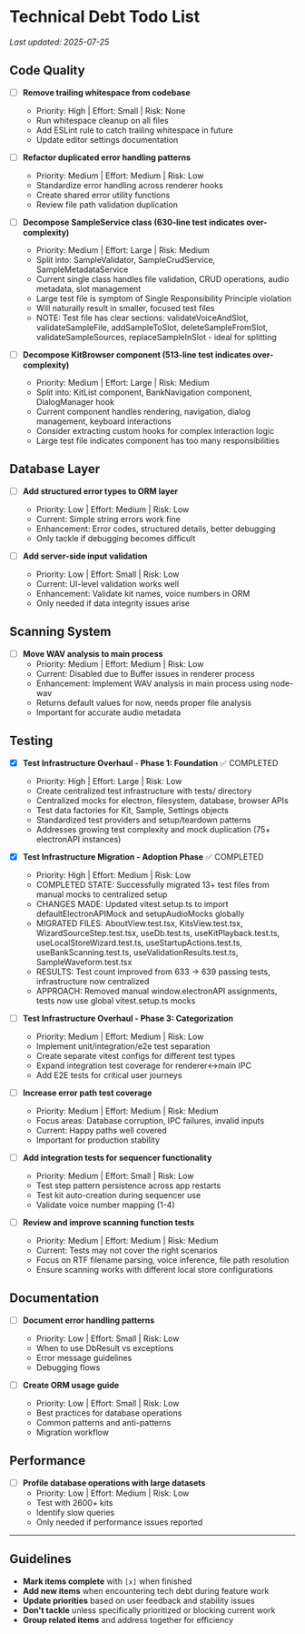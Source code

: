 # Technical Debt Todo List

_Last updated: 2025-07-25_

## Code Quality

- [ ] **Remove trailing whitespace from codebase**
  - Priority: High | Effort: Small | Risk: None
  - Run whitespace cleanup on all files
  - Add ESLint rule to catch trailing whitespace in future
  - Update editor settings documentation

- [ ] **Refactor duplicated error handling patterns**
  - Priority: Medium | Effort: Medium | Risk: Low
  - Standardize error handling across renderer hooks
  - Create shared error utility functions
  - Review file path validation duplication

- [ ] **Decompose SampleService class (630-line test indicates over-complexity)**
  - Priority: Medium | Effort: Large | Risk: Medium
  - Split into: SampleValidator, SampleCrudService, SampleMetadataService
  - Current single class handles file validation, CRUD operations, audio metadata, slot management
  - Large test file is symptom of Single Responsibility Principle violation
  - Will naturally result in smaller, focused test files
  - NOTE: Test file has clear sections: validateVoiceAndSlot, validateSampleFile, addSampleToSlot, deleteSampleFromSlot, validateSampleSources, replaceSampleInSlot - ideal for splitting

- [ ] **Decompose KitBrowser component (513-line test indicates over-complexity)**
  - Priority: Medium | Effort: Large | Risk: Medium
  - Split into: KitList component, BankNavigation component, DialogManager hook
  - Current component handles rendering, navigation, dialog management, keyboard interactions
  - Consider extracting custom hooks for complex interaction logic
  - Large test file indicates component has too many responsibilities

## Database Layer

- [ ] **Add structured error types to ORM layer**
  - Priority: Low | Effort: Medium | Risk: Low
  - Current: Simple string errors work fine
  - Enhancement: Error codes, structured details, better debugging
  - Only tackle if debugging becomes difficult

- [ ] **Add server-side input validation**
  - Priority: Low | Effort: Small | Risk: Low
  - Current: UI-level validation works well
  - Enhancement: Validate kit names, voice numbers in ORM
  - Only needed if data integrity issues arise

## Scanning System

- [ ] **Move WAV analysis to main process**
  - Priority: Medium | Effort: Medium | Risk: Low
  - Current: Disabled due to Buffer issues in renderer process
  - Enhancement: Implement WAV analysis in main process using node-wav
  - Returns default values for now, needs proper file analysis
  - Important for accurate audio metadata

## Testing

- [x] **Test Infrastructure Overhaul - Phase 1: Foundation** ✅ COMPLETED
  - Priority: High | Effort: Large | Risk: Low
  - Create centralized test infrastructure with tests/ directory
  - Centralized mocks for electron, filesystem, database, browser APIs
  - Test data factories for Kit, Sample, Settings objects
  - Standardized test providers and setup/teardown patterns
  - Addresses growing test complexity and mock duplication (75+ electronAPI instances)

- [x] **Test Infrastructure Migration - Adoption Phase** ✅ COMPLETED
  - Priority: High | Effort: Medium | Risk: Low
  - COMPLETED STATE: Successfully migrated 13+ test files from manual mocks to centralized setup
  - CHANGES MADE: Updated vitest.setup.ts to import defaultElectronAPIMock and setupAudioMocks globally
  - MIGRATED FILES: AboutView.test.tsx, KitsView.test.tsx, WizardSourceStep.test.tsx, useDb.test.ts, useKitPlayback.test.ts, useLocalStoreWizard.test.ts, useStartupActions.test.ts, useBankScanning.test.ts, useValidationResults.test.ts, SampleWaveform.test.tsx
  - RESULTS: Test count improved from 633 → 639 passing tests, infrastructure now centralized
  - APPROACH: Removed manual window.electronAPI assignments, tests now use global vitest.setup.ts mocks

- [ ] **Test Infrastructure Overhaul - Phase 3: Categorization**
  - Priority: Medium | Effort: Medium | Risk: Low
  - Implement unit/integration/e2e test separation
  - Create separate vitest configs for different test types
  - Expand integration test coverage for renderer↔main IPC
  - Add E2E tests for critical user journeys

- [ ] **Increase error path test coverage**
  - Priority: Medium | Effort: Medium | Risk: Medium
  - Focus areas: Database corruption, IPC failures, invalid inputs
  - Current: Happy paths well covered
  - Important for production stability

- [ ] **Add integration tests for sequencer functionality**
  - Priority: Medium | Effort: Small | Risk: Low
  - Test step pattern persistence across app restarts
  - Test kit auto-creation during sequencer use
  - Validate voice number mapping (1-4)

- [ ] **Review and improve scanning function tests**
  - Priority: Medium | Effort: Medium | Risk: Medium
  - Current: Tests may not cover the right scenarios
  - Focus on RTF filename parsing, voice inference, file path resolution
  - Ensure scanning works with different local store configurations

## Documentation

- [ ] **Document error handling patterns**
  - Priority: Low | Effort: Small | Risk: Low
  - When to use DbResult vs exceptions
  - Error message guidelines
  - Debugging flows

- [ ] **Create ORM usage guide**
  - Priority: Low | Effort: Small | Risk: Low
  - Best practices for database operations
  - Common patterns and anti-patterns
  - Migration workflow

## Performance

- [ ] **Profile database operations with large datasets**
  - Priority: Low | Effort: Medium | Risk: Low
  - Test with 2600+ kits
  - Identify slow queries
  - Only needed if performance issues reported

---

## Guidelines

- **Mark items complete** with `[x]` when finished
- **Add new items** when encountering tech debt during feature work
- **Update priorities** based on user feedback and stability issues
- **Don't tackle** unless specifically prioritized or blocking current work
- **Group related items** and address together for efficiency